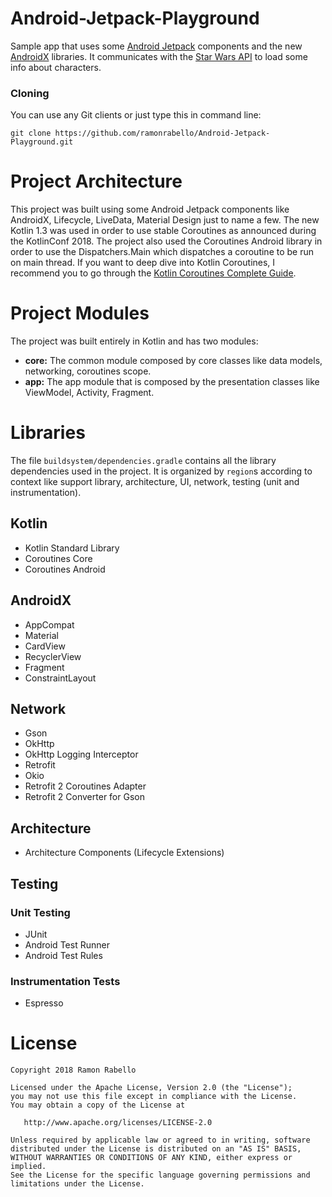 # Android-Jetpack-Playground

Sample app that uses some [Android Jetpack](https://developer.android.com/jetpack/) components and the new [AndroidX](https://developer.android.com/jetpack/androidx/) libraries. It communicates with
the [Star Wars API](https://swapi.co) to load some info about characters.

### Cloning
You can use any Git clients or just type this in command line:

    git clone https://github.com/ramonrabello/Android-Jetpack-Playground.git

# Project Architecture

This project was built using some Android Jetpack components like AndroidX, Lifecycle, LiveData, Material Design just to 
name a few. The new Kotlin 1.3 was used in order to use stable Coroutines as announced during the KotlinConf 2018. The 
project also used the Coroutines Android library in order to use the Dispatchers.Main which dispatches a coroutine 
to be run on main thread. If you want to deep dive into Kotlin Coroutines, I recommend you to go through the
[Kotlin Coroutines Complete Guide](https://kotlinlang.org/docs/reference/coroutines-overview.html).

# Project Modules
The project was built entirely in Kotlin and has two modules:
- __core:__ The common module composed by core classes like data models, networking, coroutines scope.
- __app:__ The app module that is composed by the presentation classes like ViewModel, Activity, Fragment.


# Libraries

The file `buildsystem/dependencies.gradle` contains all the library dependencies used
in the project. It is organized by `region`s according to context like support library,
architecture, UI, network, testing (unit and instrumentation).

## Kotlin
- Kotlin Standard Library
- Coroutines Core
- Coroutines Android

## AndroidX
- AppCompat
- Material
- CardView
- RecyclerView
- Fragment
- ConstraintLayout

## Network
- Gson
- OkHttp
- OkHttp Logging Interceptor
- Retrofit
- Okio
- Retrofit 2 Coroutines Adapter
- Retrofit 2 Converter for Gson

## Architecture
- Architecture Components (Lifecycle Extensions)
## Testing
### Unit Testing
- JUnit
- Android Test Runner
- Android Test Rules
### Instrumentation Tests
- Espresso

# License
    Copyright 2018 Ramon Rabello
    
    Licensed under the Apache License, Version 2.0 (the "License");
    you may not use this file except in compliance with the License.
    You may obtain a copy of the License at
    
       http://www.apache.org/licenses/LICENSE-2.0
    
    Unless required by applicable law or agreed to in writing, software
    distributed under the License is distributed on an "AS IS" BASIS,
    WITHOUT WARRANTIES OR CONDITIONS OF ANY KIND, either express or implied.
    See the License for the specific language governing permissions and
    limitations under the License.
